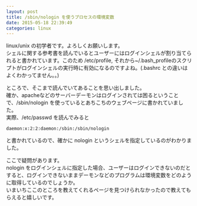 ```yaml
---
layout: post
title: /sbin/nologin を使うプロセスの環境変数
date: 2015-05-18 22:39:49
categories: linux
---
```

<p>linux/unix の初学者です。よろしくお願いします。<br>
シェルに関する参考書を読んでいるとユーザーにはログインシェルが割り当てられると書かれています。このため /etc/profile, それから~/.bash_profileのスクリプトがログインシェルの実行時に有効になるのですよね。(.bashrc との違いはよくわかってません。。)</p>

<p>ところで、そこまで読んでいてあることを思い出しました。<br>
確か、apacheなどのサーバーデーモンはログインされては困るということで、/sbin/nologin を使っているとあちこちのウェブページに書かれていました。<br>
実際、/etc/passwd を読んでみると</p>

```
daemon:x:2:2:daemon:/sbin:/sbin/nologin
```

<p>と書かれているので、確かに nologin というシェルを指定しているのがわかりました。</p>

<p>ここで疑問があります。<br>
nologin をログインシェルに指定した場合、ユーザーはログインできないのだとすると、ログインできないままデーモンなどのプログラムは環境変数をどのように取得しているのでしょうか。<br>
いまいちここのところを教えてくれるページを見つけられなかったので教えてもらえると嬉しいです。</p>
